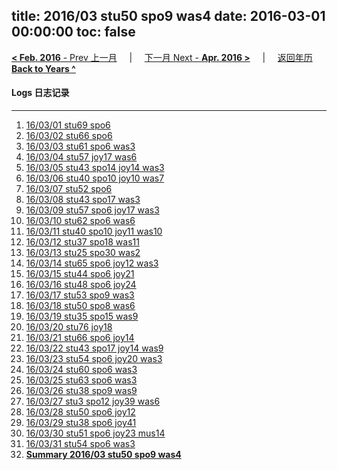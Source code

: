 title: 2016/03 stu50 spo9 was4
date: 2016-03-01 00:00:00
toc: false
---
[**< Feb. 2016** - Prev 上一月](/lifelogs/2016/02/index.html) &nbsp; &nbsp; | &nbsp; &nbsp; [下一月 Next - **Apr. 2016 >**](/lifelogs/2016/04/index.html) &nbsp; &nbsp; |  &nbsp; &nbsp; [返回年历 **Back to Years ^**](/lifelogs/index.html)
<br/>
#### Logs 日志记录
---
1. [16/03/01 stu69 spo6](/lifelogs/2016/03/d01.html)
2. [16/03/02 stu66 spo6](/lifelogs/2016/03/d02.html)
3. [16/03/03 stu61 spo6 was3](/lifelogs/2016/03/d03.html)
4. [16/03/04 stu57 joy17 was6](/lifelogs/2016/03/d04.html)
5. [16/03/05 stu43 spo14 joy14 was3](/lifelogs/2016/03/d05.html)
6. [16/03/06 stu40 spo10 joy10 was7](/lifelogs/2016/03/d06.html)
7. [16/03/07 stu52 spo6](/lifelogs/2016/03/d07.html)
8. [16/03/08 stu43 spo17 was3](/lifelogs/2016/03/d08.html)
9. [16/03/09 stu57 spo6 joy17 was3](/lifelogs/2016/03/d09.html)
10. [16/03/10 stu62 spo6 was6](/lifelogs/2016/03/d10.html)
11. [16/03/11 stu40 spo10 joy11 was10](/lifelogs/2016/03/d11.html)
12. [16/03/12 stu37 spo18 was11](/lifelogs/2016/03/d12.html)
13. [16/03/13 stu25 spo30 was2](/lifelogs/2016/03/d13.html)
14. [16/03/14 stu65 spo6 joy12 was3](/lifelogs/2016/03/d14.html)
15. [16/03/15 stu44 spo6 joy21](/lifelogs/2016/03/d15.html)
16. [16/03/16 stu48 spo6 joy24](/lifelogs/2016/03/d16.html)
17. [16/03/17 stu53 spo9 was3](/lifelogs/2016/03/d17.html)
18. [16/03/18 stu50 spo8 was6](/lifelogs/2016/03/d18.html)
19. [16/03/19 stu35 spo15 was9](/lifelogs/2016/03/d19.html)
20. [16/03/20 stu76 joy18](/lifelogs/2016/03/d20.html)
21. [16/03/21 stu66 spo6 joy14](/lifelogs/2016/03/d21.html)
22. [16/03/22 stu43 spo17 joy14 was9](/lifelogs/2016/03/d22.html)
23. [16/03/23 stu54 spo6 joy20 was3](/lifelogs/2016/03/d23.html)
24. [16/03/24 stu60 spo6 was3](/lifelogs/2016/03/d24.html)
25. [16/03/25 stu63 spo6 was3](/lifelogs/2016/03/d25.html)
26. [16/03/26 stu38 spo9 was9](/lifelogs/2016/03/d26.html)
27. [16/03/27 stu3 spo12 joy39 was6](/lifelogs/2016/03/d27.html)
28. [16/03/28 stu50 spo6 joy12](/lifelogs/2016/03/d28.html)
29. [16/03/29 stu38 spo6 joy41](/lifelogs/2016/03/d29.html)
30. [16/03/30 stu51 spo6 joy23 mus14](/lifelogs/2016/03/d30.html)
31. [16/03/31 stu54 spo6 was3](/lifelogs/2016/03/d31.html)
32. [**Summary 2016/03 stu50 spo9 was4**](/lifelogs/2016/03/time_stat.html)
